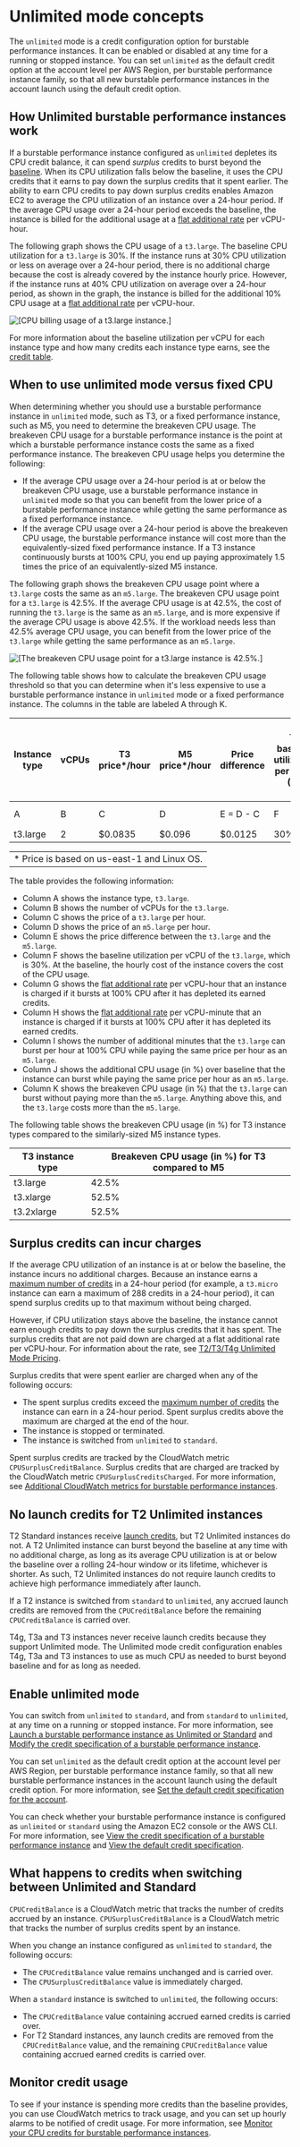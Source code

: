 # Unlimited mode concepts<a name="burstable-performance-instances-unlimited-mode-concepts"></a>

The `unlimited` mode is a credit configuration option for burstable performance instances\. It can be enabled or disabled at any time for a running or stopped instance\. You can set `unlimited` as the default credit option at the account level per AWS Region, per burstable performance instance family, so that all new burstable performance instances in the account launch using the default credit option\.

## How Unlimited burstable performance instances work<a name="how-burstable-performance-instances-unlimited-works"></a>

If a burstable performance instance configured as `unlimited` depletes its CPU credit balance, it can spend *surplus* credits to burst beyond the [baseline](burstable-credits-baseline-concepts.md#baseline_performance)\. When its CPU utilization falls below the baseline, it uses the CPU credits that it earns to pay down the surplus credits that it spent earlier\. The ability to earn CPU credits to pay down surplus credits enables Amazon EC2 to average the CPU utilization of an instance over a 24\-hour period\. If the average CPU usage over a 24\-hour period exceeds the baseline, the instance is billed for the additional usage at a [flat additional rate](https://aws.amazon.com/ec2/pricing/on-demand/#T2.2FT3.2FT4g_Unlimited_Mode_Pricing) per vCPU\-hour\.

The following graph shows the CPU usage of a `t3.large`\. The baseline CPU utilization for a `t3.large` is 30%\. If the instance runs at 30% CPU utilization or less on average over a 24\-hour period, there is no additional charge because the cost is already covered by the instance hourly price\. However, if the instance runs at 40% CPU utilization on average over a 24\-hour period, as shown in the graph, the instance is billed for the additional 10% CPU usage at a [flat additional rate](https://aws.amazon.com/ec2/pricing/on-demand/#T2.2FT3.2FT4g_Unlimited_Mode_Pricing) per vCPU\-hour\.

![\[CPU billing usage of a t3.large instance.\]](http://docs.aws.amazon.com/AWSEC2/latest/UserGuide/images/t3-cpu-usage.png)

For more information about the baseline utilization per vCPU for each instance type and how many credits each instance type earns, see the [credit table](burstable-credits-baseline-concepts.md#burstable-performance-instances-credit-table)\.

## When to use unlimited mode versus fixed CPU<a name="when-to-use-unlimited-mode"></a>

When determining whether you should use a burstable performance instance in `unlimited` mode, such as T3, or a fixed performance instance, such as M5, you need to determine the breakeven CPU usage\. The breakeven CPU usage for a burstable performance instance is the point at which a burstable performance instance costs the same as a fixed performance instance\. The breakeven CPU usage helps you determine the following:
+ If the average CPU usage over a 24\-hour period is at or below the breakeven CPU usage, use a burstable performance instance in `unlimited` mode so that you can benefit from the lower price of a burstable performance instance while getting the same performance as a fixed performance instance\.
+ If the average CPU usage over a 24\-hour period is above the breakeven CPU usage, the burstable performance instance will cost more than the equivalently\-sized fixed performance instance\. If a T3 instance continuously bursts at 100% CPU, you end up paying approximately 1\.5 times the price of an equivalently\-sized M5 instance\.

The following graph shows the breakeven CPU usage point where a `t3.large` costs the same as an `m5.large`\. The breakeven CPU usage point for a `t3.large` is 42\.5%\. If the average CPU usage is at 42\.5%, the cost of running the `t3.large` is the same as an `m5.large`, and is more expensive if the average CPU usage is above 42\.5%\. If the workload needs less than 42\.5% average CPU usage, you can benefit from the lower price of the `t3.large` while getting the same performance as an `m5.large`\.

![\[The breakeven CPU usage point for a t3.large instance is 42.5%.\]](http://docs.aws.amazon.com/AWSEC2/latest/UserGuide/images/T3-unltd-when-to-use.png)

The following table shows how to calculate the breakeven CPU usage threshold so that you can determine when it's less expensive to use a burstable performance instance in `unlimited` mode or a fixed performance instance\. The columns in the table are labeled A through K\.


|  Instance type  |  vCPUs  |  T3 price\*/hour  |  M5 price\*/hour  |  Price difference  |  T3 baseline utilization per vCPU \(%\)  |  Charge per vCPU hour for surplus credits  |  Charge per vCPU minute  |  Additional burst minutes available per vCPU  |  Additional CPU % available  |  Breakeven CPU %  | 
| --- | --- | --- | --- | --- | --- | --- | --- | --- | --- | --- | 
|  A  |  B  |  C  |  D   |  E = D \- C  |  F  |  G  |  H = G / 60  |  I = E / H  |  J = \(I / 60\) / B  |  K = F \+ J  | 
|  t3\.large  |  2  |  $0\.0835  |  $0\.096  |  $0\.0125  |  30%  |  $0\.05  |  $0\.000833   |  15  |  12\.5%  |  42\.5%  | 


|  | 
| --- |
| \* Price is based on us\-east\-1 and Linux OS\. | 

The table provides the following information:
+ Column A shows the instance type, `t3.large`\.
+ Column B shows the number of vCPUs for the `t3.large`\.
+ Column C shows the price of a `t3.large` per hour\.
+ Column D shows the price of an `m5.large` per hour\.
+ Column E shows the price difference between the `t3.large` and the `m5.large`\. 
+ Column F shows the baseline utilization per vCPU of the `t3.large`, which is 30%\. At the baseline, the hourly cost of the instance covers the cost of the CPU usage\.
+ Column G shows the [flat additional rate](https://aws.amazon.com/ec2/pricing/on-demand/#T2.2FT3.2FT4g_Unlimited_Mode_Pricing) per vCPU\-hour that an instance is charged if it bursts at 100% CPU after it has depleted its earned credits\.
+ Column H shows the [flat additional rate](https://aws.amazon.com/ec2/pricing/on-demand/#T2.2FT3.2FT4g_Unlimited_Mode_Pricing) per vCPU\-minute that an instance is charged if it bursts at 100% CPU after it has depleted its earned credits\.
+ Column I shows the number of additional minutes that the `t3.large` can burst per hour at 100% CPU while paying the same price per hour as an `m5.large`\.
+ Column J shows the additional CPU usage \(in %\) over baseline that the instance can burst while paying the same price per hour as an `m5.large`\.
+ Column K shows the breakeven CPU usage \(in %\) that the `t3.large` can burst without paying more than the `m5.large`\. Anything above this, and the `t3.large` costs more than the `m5.large`\.

The following table shows the breakeven CPU usage \(in %\) for T3 instance types compared to the similarly\-sized M5 instance types\.


| T3 instance type | Breakeven CPU usage \(in %\) for T3 compared to M5 | 
| --- | --- | 
| t3\.large | 42\.5% | 
| t3\.xlarge | 52\.5% | 
| t3\.2xlarge | 52\.5% | 

## Surplus credits can incur charges<a name="unlimited-mode-surplus-credits"></a>

If the average CPU utilization of an instance is at or below the baseline, the instance incurs no additional charges\. Because an instance earns a [maximum number of credits](burstable-credits-baseline-concepts.md#burstable-performance-instances-credit-table) in a 24\-hour period \(for example, a `t3.micro` instance can earn a maximum of 288 credits in a 24\-hour period\), it can spend surplus credits up to that maximum without being charged\.

However, if CPU utilization stays above the baseline, the instance cannot earn enough credits to pay down the surplus credits that it has spent\. The surplus credits that are not paid down are charged at a flat additional rate per vCPU\-hour\. For information about the rate, see [ T2/T3/T4g Unlimited Mode Pricing](https://aws.amazon.com/ec2/pricing/on-demand/#T2.2FT3.2FT4g_Unlimited_Mode_Pricing)\.

Surplus credits that were spent earlier are charged when any of the following occurs:
+ The spent surplus credits exceed the [maximum number of credits](burstable-credits-baseline-concepts.md#burstable-performance-instances-credit-table) the instance can earn in a 24\-hour period\. Spent surplus credits above the maximum are charged at the end of the hour\.
+ The instance is stopped or terminated\.
+ The instance is switched from `unlimited` to `standard`\.

Spent surplus credits are tracked by the CloudWatch metric `CPUSurplusCreditBalance`\. Surplus credits that are charged are tracked by the CloudWatch metric `CPUSurplusCreditsCharged`\. For more information, see [Additional CloudWatch metrics for burstable performance instances](burstable-performance-instances-monitoring-cpu-credits.md#burstable-performance-instances-cw-metrics)\.

## No launch credits for T2 Unlimited instances<a name="unlimited-mode-no-launch-credits"></a>

T2 Standard instances receive [launch credits](burstable-performance-instances-standard-mode-concepts.md#launch-credits), but T2 Unlimited instances do not\. A T2 Unlimited instance can burst beyond the baseline at any time with no additional charge, as long as its average CPU utilization is at or below the baseline over a rolling 24\-hour window or its lifetime, whichever is shorter\. As such, T2 Unlimited instances do not require launch credits to achieve high performance immediately after launch\.

If a T2 instance is switched from `standard` to `unlimited`, any accrued launch credits are removed from the `CPUCreditBalance` before the remaining `CPUCreditBalance` is carried over\.

T4g, T3a and T3 instances never receive launch credits because they support Unlimited mode\. The Unlimited mode credit configuration enables T4g, T3a and T3 instances to use as much CPU as needed to burst beyond baseline and for as long as needed\. 

## Enable unlimited mode<a name="unlimited-mode-enabling"></a>

You can switch from `unlimited` to `standard`, and from `standard` to `unlimited`, at any time on a running or stopped instance\. For more information, see [Launch a burstable performance instance as Unlimited or Standard](burstable-performance-instances-how-to.md#launch-burstable-performance-instances) and [Modify the credit specification of a burstable performance instance](burstable-performance-instances-how-to.md#modify-burstable-performance-instances)\.

You can set `unlimited` as the default credit option at the account level per AWS Region, per burstable performance instance family, so that all new burstable performance instances in the account launch using the default credit option\. For more information, see [Set the default credit specification for the account](burstable-performance-instances-how-to.md#burstable-performance-instance-set-default-credit-specification-for-account)\.

You can check whether your burstable performance instance is configured as `unlimited` or `standard` using the Amazon EC2 console or the AWS CLI\. For more information, see [View the credit specification of a burstable performance instance](burstable-performance-instances-how-to.md#describe-burstable-performance-instances) and [View the default credit specification](burstable-performance-instances-how-to.md#burstable-performance-instances-get-default-credit-specification)\.

## What happens to credits when switching between Unlimited and Standard<a name="unlimited-mode-switching-and-credits"></a>

`CPUCreditBalance` is a CloudWatch metric that tracks the number of credits accrued by an instance\. `CPUSurplusCreditBalance` is a CloudWatch metric that tracks the number of surplus credits spent by an instance\.

When you change an instance configured as `unlimited` to `standard`, the following occurs:
+ The `CPUCreditBalance` value remains unchanged and is carried over\. 
+ The `CPUSurplusCreditBalance` value is immediately charged\.

When a `standard` instance is switched to `unlimited`, the following occurs:
+ The `CPUCreditBalance` value containing accrued earned credits is carried over\.
+ For T2 Standard instances, any launch credits are removed from the `CPUCreditBalance` value, and the remaining `CPUCreditBalance` value containing accrued earned credits is carried over\.

## Monitor credit usage<a name="unlimited-mode-monitoring-credit-usage"></a>

To see if your instance is spending more credits than the baseline provides, you can use CloudWatch metrics to track usage, and you can set up hourly alarms to be notified of credit usage\. For more information, see [Monitor your CPU credits for burstable performance instances](burstable-performance-instances-monitoring-cpu-credits.md)\.